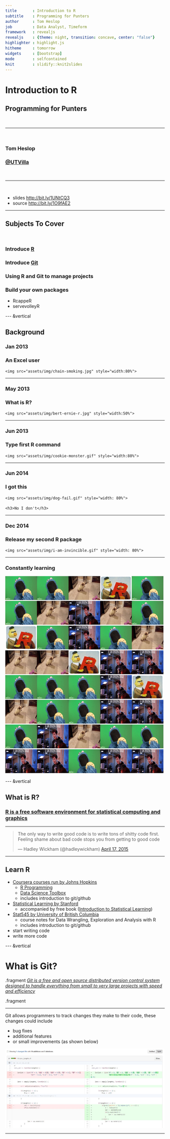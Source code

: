 ```yaml
---
title       : Introduction to R
subtitle    : Programming for Punters
author      : Tom Heslop
job         : Data Analyst, Timeform
framework   : revealjs
revealjs    : {theme: night, transition: concave, center: "false"}
highlighter : highlight.js
hitheme     : tomorrow
widgets     : [bootstrap]
mode        : selfcontained
knit        : slidify::knit2slides
---
```


# Introduction to R
## Programming for Punters

<br>
<hr>
<br>


<h3 class="name">Tom Heslop</h3>
<h3 class="name"><a href="https://twitter.com/UTVilla">@UTVilla</a></h3>

<br>
<hr>
<br>

<ul class="slide-list">
    <li>slides <a href="http://bit.ly/1UNtCQ3">http://bit.ly/1UNtCQ3</a></li>
    <li>source <a href="http://bit.ly/1O9fAE2">http://bit.ly/1O9fAE2</a></li>
</ul>

---

## Subjects To Cover

<br>

<h3 class="fragment name">Introduce <a href="https://cran.r-project.org/">R</a></h3>

<h3 class="fragment name">Introduce <a href="https://git-scm.com/">Git</a></h3>

<h3 class="fragment name">Using R and Git to manage projects</h3>

<div class="fragment">
    <h3 class="name">Build your own packages</h3>
    <ul>
        <li>RcappeR</li>
        <li>servevolleyR</li>
    </ul>
</div>

--- &vertical

## Background

<div class="fragment">
    <h3 style="text-align: left">Jan 2013</h3>
</div>
<div class="fragment">
    <h3>An Excel user</h3>

    <img src="assets/img/chain-smoking.jpg" style="width:80%">
</div>

***

<div class="fragment">
    <h3 style="text-align: left">May 2013</h3>
</div>
<div class="fragment">
    <h3>What is R?</h3>

    <img src="assets/img/bert-ernie-r.jpg" style="width:50%">
</div>

***

<div class="fragment">
    <h3 style="text-align: left">Jun 2013</h3>
</div>
<div class="fragment">
    <h3>Type first R command</h3>

    <img src="assets/img/cookie-monster.gif" style="width:80%">
</div>

***

<div class="fragment">
    <h3 style="text-align: left">Jun 2014</h3>
</div>
<div class="fragment">
    <h3>I got this</h3>

    <img src="assets/img/dog-fail.gif" style="width: 80%">

    <h3>No I don't</h3>
</div>

***

<div class="fragment">
    <h3 style="text-align: left">Dec 2014</h3>
</div>
<div class="fragment">
    <h3>Release my second R package</h3>

    <img src="assets/img/i-am-invincible.gif" style="width: 80%">
</div>

***

<h3>Constantly learning</h3>

<img src="assets/img/cookie-monster.gif" style="width: 100px; height: 75px"><img src="assets/img/cookie-monster.gif" style="width: 100px; height: 75px"><img src="assets/img/dog-fail.gif" style="width: 100px; height: 75px"><img src="assets/img/bert-ernie-r.jpg" style="width:100px; height:75px"><img src="assets/img/cookie-monster.gif" style="width: 100px; height: 75px"><img src="assets/img/cookie-monster.gif" style="width: 100px; height: 75px"><img src="assets/img/dog-fail.gif" style="width: 100px; height: 75px"><img src="assets/img/i-am-invincible.gif" style="width: 100px; height: 75px"><img src="assets/img/dog-fail.gif" style="width: 100px; height: 75px"><img src="assets/img/cookie-monster.gif" style="width: 100px; height: 75px"><img src="assets/img/bert-ernie-r.jpg" style="width:100px; height:75px"><img src="assets/img/cookie-monster.gif" style="width: 100px; height: 75px"><img src="assets/img/i-am-invincible.gif" style="width: 100px; height: 75px"><img src="assets/img/cookie-monster.gif" style="width: 100px; height: 75px"><img src="assets/img/dog-fail.gif" style="width: 100px; height: 75px"><img src="assets/img/dog-fail.gif" style="width: 100px; height: 75px"><img src="assets/img/dog-fail.gif" style="width: 100px; height: 75px"><img src="assets/img/bert-ernie-r.jpg" style="width:100px; height:75px"><img src="assets/img/i-am-invincible.gif" style="width: 100px; height: 75px"><img src="assets/img/i-am-invincible.gif" style="width: 100px; height: 75px"><img src="assets/img/cookie-monster.gif" style="width: 100px; height: 75px"><img src="assets/img/cookie-monster.gif" style="width: 100px; height: 75px"><img src="assets/img/cookie-monster.gif" style="width: 100px; height: 75px"><img src="assets/img/i-am-invincible.gif" style="width: 100px; height: 75px"><img src="assets/img/bert-ernie-r.jpg" style="width:100px; height:75px"><img src="assets/img/dog-fail.gif" style="width:100px; height:75px"><img src="assets/img/cookie-monster.gif" style="width:100px; height:75px"><img src="assets/img/cookie-monster.gif" style="width:100px; height:75px"><img src="assets/img/i-am-invincible.gif" style="width:100px; height:75px"><img src="assets/img/i-am-invincible.gif" style="width:100px; height:75px"><img src="assets/img/cookie-monster.gif" style="width:100px; height:75px"><img src="assets/img/i-am-invincible.gif" style="width:100px; height:75px"><img src="assets/img/dog-fail.gif" style="width:100px; height:75px"><img src="assets/img/cookie-monster.gif" style="width:100px; height:75px"><img src="assets/img/cookie-monster.gif" style="width:100px; height:75px"><img src="assets/img/i-am-invincible.gif" style="width:100px; height:75px"><img src="assets/img/i-am-invincible.gif" style="width:100px; height:75px"><img src="assets/img/cookie-monster.gif" style="width:100px; height:75px"><img src="assets/img/i-am-invincible.gif" style="width:100px; height:75px"><img src="assets/img/i-am-invincible.gif" style="width:100px; height:75px">

--- &vertical

## What is R?

<h3 class="fragment"><a href="https://www.r-project.org/">R is a free software environment for statistical computing and graphics</a></h3>

***

<blockquote class="twitter-tweet" lang="en"><p lang="en" dir="ltr">The only way to write good code is to write tons of shitty code first. Feeling shame about bad code stops you from getting to good code</p>&mdash; Hadley Wickham (@hadleywickham) <a href="https://twitter.com/hadleywickham/status/589068687669243905">April 17, 2015</a></blockquote><script async src="//platform.twitter.com/widgets.js" charset="utf-8"></script>

***

## Learn R

* [Coursera courses run by Johns Hopkins](https://www.coursera.org/specialization/jhudatascience/1?utm_medium=courseDescripTop)
    - [R Programming](https://www.coursera.org/course/rprog)
    - [Data Science Toolbox](https://www.coursera.org/course/datascitoolbox)
    - includes introduction to git/github
* [Statistical Learning by Stanford](https://class.stanford.edu/courses/HumanitiesScience/StatLearning/Winter2014/about)
    - accompanied by free book ([Introduction to Statistical Learning](http://www-bcf.usc.edu/~gareth/ISL/))
* [Stat545 by University of British Columbia](http://stat545-ubc.github.io/index.html)
    - course notes for Data Wrangling, Exploration and Analysis with R
    - includes introduction to git/github
* start writing code
* write more code

--- &vertical

# What is Git?

.fragment [_Git is a free and open source distributed version control system designed to handle everything from small to very large projects with speed and efficiency_](https://git-scm.com/)

.fragment

***

Git allows programmers to track changes they make to their code, these changes could include

* bug fixes
* additional features
* or small improvements (as shown below)

![](assets/img/git-diff-example.jpg)

---
